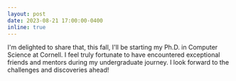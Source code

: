 ```yaml
---
layout: post
date: 2023-08-21 17:00:00-0400
inline: true
---
```


I'm delighted to share that, this fall, I'll be starting my Ph.D. in Computer Science at Cornell. I feel truly fortunate to have encountered exceptional friends and mentors during my undergraduate journey. I look forward to the challenges and discoveries ahead!
